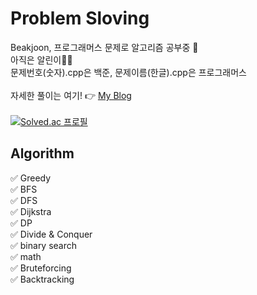 # Problem Sloving
Beakjoon, 프로그래머스 문제로 알고리즘 공부중 🤯   
아직은 알린이👶🏻  
문제번호(숫자).cpp은 백준, 문제이름(한글).cpp은 프로그래머스   
<br/>
자세한 풀이는 여기! 👉 [My Blog](https://excited-hyun.tistory.com/category/코테%20-%20알고리즘/PS)
<br/> <br/>
[![Solved.ac
프로필](http://mazassumnida.wtf/api/generate_badge?boj=nahyun1234)](https://solved.ac/nahyun1234)
<br/>

## Algorithm

✅ Greedy   
✅ BFS   
✅ DFS   
✅ Dijkstra   
✅ DP   
✅ Divide & Conquer   
✅ binary search  
✅ math  
✅ Bruteforcing   
✅ Backtracking
